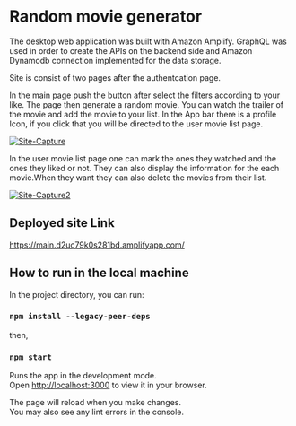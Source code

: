 # Random movie generator

The desktop web application was built with Amazon Amplify. GraphQL was used in order to create the APIs on the backend side and Amazon Dynamodb connection implemented for the data storage.

Site is consist of two pages after the authentcation page.

In the main page push the button after select the filters according to your like. The page then generate a random movie. You can watch the trailer of the movie and add the movie to your list. In the App bar there is a profile Icon, if you click that you will be directed to the user movie list page.

<a href="https://ibb.co/SPDj8pp"><img src="https://i.ibb.co/ZVRjPCC/Site-Capture.jpg" alt="Site-Capture" border="0"></a>

In the user movie list page one can mark the ones they watched and the ones they liked or not. They can also display the information for the each movie.When they want they can also delete the movies from their list.

<a href="https://ibb.co/52qrj8y"><img src="https://i.ibb.co/R7L360m/Site-Capture2.jpg" alt="Site-Capture2" border="0"></a>

## Deployed site Link

https://main.d2uc79k0s281bd.amplifyapp.com/

## How to run in the local machine
In the project directory, you can run:

### `npm install --legacy-peer-deps`

then,

### `npm start`

Runs the app in the development mode.\
Open [http://localhost:3000](http://localhost:3000) to view it in your browser.

The page will reload when you make changes.\
You may also see any lint errors in the console.

